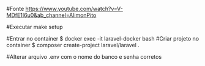 #Fonte
https://www.youtube.com/watch?v=V-MDfE1I6u0&ab_channel=AlimonPito

#Executar make setup

#Entrar no container
$ docker exec -it laravel-docker bash
#Criar projeto no container
$ composer create-project laravel/laravel .

#Alterar arquivo .env com o nome do banco e senha corretos

